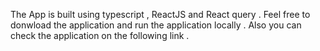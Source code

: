 The App is built using typescript , ReactJS and React query . Feel free to donwload the application and run the application locally . Also you can check the application on the following link .

```https://shopping-cart-typescript.netlify.app/
